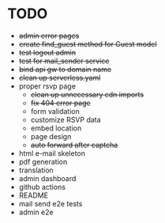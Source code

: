 # TODO

* ~~admin error pages~~
* ~~create  find_guest method for Guest model~~
* ~~test logout admin~~
* ~~test for mail_sender service~~
* ~~bind api gw to domain name~~
* ~~clean up serverless.yaml~~
* proper rsvp page
    * ~~clean up unnecessary cdn imports~~
    * ~~fix 404 error page~~
    * form validation
    * customize RSVP data
    * embed location
    * page design
    * ~~auto forward after captcha~~
* html e-mail skeleton
* pdf generation
* translation
* admin dashboard
* github actions
* README
* mail send e2e tests
* admin e2e

